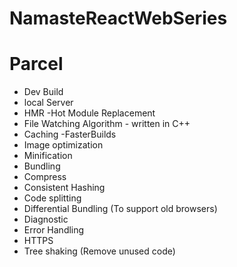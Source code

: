 # NamasteReactWebSeries

# Parcel

- Dev Build
- local Server
- HMR -Hot Module Replacement
- File Watching Algorithm - written in C++
- Caching -FasterBuilds
- Image optimization
- Minification
- Bundling
- Compress
- Consistent Hashing
- Code splitting
- Differential Bundling (To support old browsers)
- Diagnostic
- Error Handling
- HTTPS
- Tree shaking (Remove unused code)
